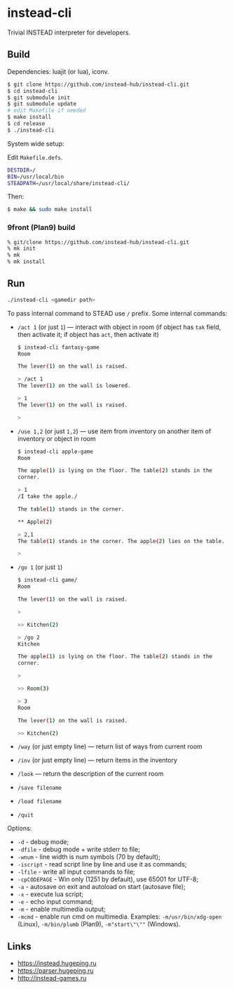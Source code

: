 # instead-cli

Trivial INSTEAD interpreter for developers.

## Build

Dependencies: luajit (or lua), iconv.

```bash
$ git clone https://github.com/instead-hub/instead-cli.git
$ cd instead-cli
$ git submodule init
$ git submodule update
# edit Makefile if needed
$ make install
$ cd release
$ ./instead-cli
```

System wide setup:

Edit `Makefile.defs`.

```bash
DESTDIR=/
BIN=/usr/local/bin
STEADPATH=/usr/local/share/instead-cli/
```

Then:

```bash
$ make && sudo make install
```

### 9front (Plan9) build

```bash
% git/clone https://github.com/instead-hub/instead-cli.git
% mk init
% mk
% mk install
```

## Run

```bash
./instead-cli <gamedir path>
```

To pass internal command to STEAD use `/` prefix. Some internal commands:

* `/act 1` (or just `1`) — interact with object in room (if object has `tak` field, then activate it; if object has `act`, then activate it)

  ```bash
  $ instead-cli fantasy-game
  Room

  The lever(1) on the wall is raised.

  > /act 1
  The lever(1) on the wall is lowered.

  > 1
  The lever(1) on the wall is raised.

  >
  ```

* `/use 1,2` (or just `1,2`) — use item from inventory on another item of inventory or object in room

  ```bash
  $ instead-cli apple-game
  Room

  The apple(1) is lying on the floor. The table(2) stands in the
  corner.

  > 1
  /I take the apple./

  The table(1) stands in the corner.

  ** Apple(2)

  > 2,1
  The table(1) stands in the corner. The apple(2) lies on the table.

  >
  ```

* `/go 1` (or just `1`)

  ```bash
  $ instead-cli game/
  Room

  The lever(1) on the wall is raised.

  >

  >> Kitchen(2)

  > /go 2
  Kitchen

  The apple(1) is lying on the floor. The table(2) stands in the
  corner.

  >

  >> Room(3)

  > 3
  Room

  The lever(1) on the wall is raised.

  >> Kitchen(2)
  ```

* `/way` (or just empty line) — return list of ways from current room
* `/inv` (or just empty line) — return items in the inventory
* `/look` — return the description of the current room
* `/save filename`
* `/load filename`
* `/quit`

Options:

* `-d` - debug mode;
* `-dfile` - debug mode + write stderr to file;
* `-wnum` - line width is num symbols (70 by default);
* `-iscript` - read script line by line and use it as commands;
* `-lfile` - write all input commands to file;
* `-cpCODEPAGE` - Win only (1251 by default), use 65001 for UTF-8;
* `-a` - autosave on exit and autoload on start (autosave file);
* `-x` - execute lua script;
* `-e` - echo input command;
* `-m` - enable multimedia output;
* `-mcmd` - enable run cmd on multimedia. Examples: `-m/usr/bin/xdg-open` (Linux), `-m/bin/plumb` (Plan9), `-m"start\"\""` (Windows).

## Links

* https://instead.hugeping.ru
* https://parser.hugeping.ru
* http://instead-games.ru
